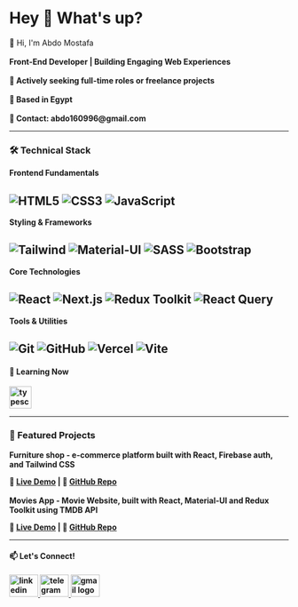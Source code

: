 <h1 align="left">Hey 👋 What's up?</h1>


<p align="left">👋 Hi, I'm Abdo Mostafa<br> <br> <b>Front-End Developer | Building Engaging Web Experiences<b> <br><br>🎯 Actively seeking full-time roles or freelance projects<br><br>📍 Based in Egypt  <br><br>📧 Contact: abdo160996@gmail.com</p>

---

<h3 align="left">🛠 Technical Stack</h3>

**Frontend Fundamentals**

![HTML5](https://img.shields.io/badge/HTML5-242938?style=flat&logo=html5&logoColor=yellow)
![CSS3](https://img.shields.io/badge/CSS3-242938?style=flat&logo=css3&logoColor=yellow)
![JavaScript](https://img.shields.io/badge/JavaScript-242938?style=flat&logo=javascript&logoColor=yellow)
---

**Styling & Frameworks**

![Tailwind](https://img.shields.io/badge/Tailwind_CSS-242938?style=flat&logo=tailwind-css&logoColor=yellow)
![Material-UI](https://img.shields.io/badge/Material--UI-242938?style=flat&logo=mui&logoColor=yellow)
![SASS](https://img.shields.io/badge/SASS-242938?style=flat&logo=sass&logoColor=yellow)
![Bootstrap](https://img.shields.io/badge/Bootstrap-242938?style=flat&logo=bootstrap&logoColor=yellow)
---

**Core Technologies**

![React](https://img.shields.io/badge/React-242938?style=flat&logo=react&logoColor=yellow)
![Next.js](https://img.shields.io/badge/Next.js-242938?style=flat&logo=next.js&logoColor=yellow)
![Redux Toolkit](https://img.shields.io/badge/Redux_Toolkit-242938?style=flat&logo=redux&logoColor=yellow)
![React Query](https://img.shields.io/badge/React_Query-242938?style=flat&logo=reactquery&logoColor=yellow)
---

**Tools & Utilities**

![Git](https://img.shields.io/badge/Git-242938?style=flat&logo=git&logoColor=yellow)
![GitHub](https://img.shields.io/badge/GitHub-242938?style=flat&logo=github&logoColor=yellow)
![Vercel](https://img.shields.io/badge/vercel-242938?style=flat&logo=vercel&logoColor=yellow)
![Vite](https://img.shields.io/badge/Vite-242938?style=flat&logo=vite&logoColor=yellow)
---

<h4 align="left">🌱 Learning Now</h4>


<div align="left">
  <img src="https://skillicons.dev/icons?i=ts" height="40" alt="typescript logo"  />
</div>


---

### 💼 Featured Projects
**Furniture shop** - e-commerce platform built with React, Firebase auth, and Tailwind CSS <br>  

🔗 [Live Demo](https://furniture-ab.vercel.app/) | 📂 [GitHub Repo](https://github.com/abdo160996/furniture-shop)
<br> <br> 
**Movies App** - Movie Website, built with React, Material-UI and Redux Toolkit using TMDB API <br>  

🔗 [Live Demo](cinematch-23.vercel.app/) | 📂 [GitHub Repo](https://github.com/abdo160996/cinematch)

---



<h4 align="left">📫 Let's Connect!</h4>



<div align="left">
  <a href="https://linkedin.com/in/abdoo-mostafa/" target="_blank">
    <img src="https://raw.githubusercontent.com/maurodesouza/profile-readme-generator/master/src/assets/icons/social/linkedin/default.svg" width="52" height="40" alt="linkedin logo"  />
  </a>
  <a href="https://t.me/abmo96" target="_blank">
    <img src="https://raw.githubusercontent.com/maurodesouza/profile-readme-generator/master/src/assets/icons/social/telegram/default.svg" width="52" height="40" alt="telegram logo"  />
  </a>
  <a href="mailto:abdo160996@gmail.com" target="_blank">
    <img src="https://raw.githubusercontent.com/maurodesouza/profile-readme-generator/master/src/assets/icons/social/gmail/default.svg" width="52" height="40" alt="gmail logo"  />
  </a>
</div>

###
